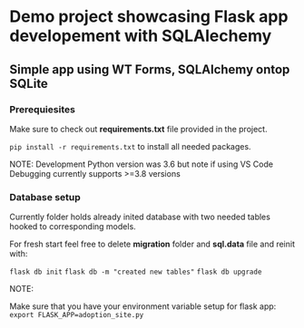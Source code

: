 # Demo project showcasing Flask app developement with SQLAlechemy
## Simple app using WT Forms, SQLAlchemy ontop SQLite 

### Prerequiesites

Make sure to check out **requirements.txt** file provided in the project.

```pip install -r requirements.txt``` to install all needed packages.

NOTE: Development Python version was 3.6 but note if using VS Code Debugging currently supports >=3.8 versions

### Database setup

Currently folder holds already inited database with two needed tables hooked to corresponding models.

For fresh start feel free to delete **migration** folder and **sql.data** file and reinit with:

```flask db init```
```flask db -m "created new tables"```
```flask db upgrade```

NOTE:

Make sure that you have your environment variable setup for flask app:
```export FLASK_APP=adoption_site.py```
